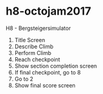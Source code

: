 # h8-octojam2017
H8 - Bergsteigersimulator


1. Title Screen
2. Describe Climb
3. Perform Climb
4. Reach checkpoint
5. Show section completion screen
6. If final checkpoint, go to 8
7. Go to 2
8. Show final score screen
